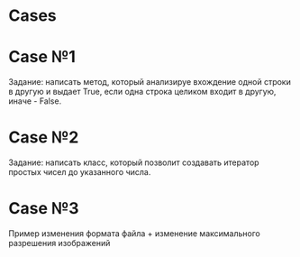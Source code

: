# Cases

# Case №1
Задание: написать метод, который анализируе вхождение одной строки в другую и выдает True,
если одна строка целиком входит в другую, иначе - False.

# Case №2
Задание: написать класс, который позволит создавать итератор простых чисел до указанного числа.

# Case №3
Пример изменения формата файла + изменение максимального разрешения изображений